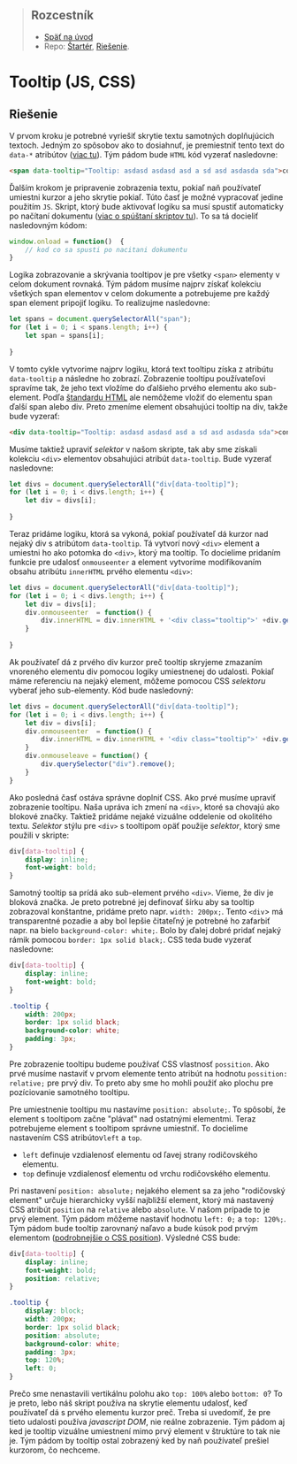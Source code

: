<div class="hidden">

> ## Rozcestník
> - [Späť na úvod](../../README.md)
> - Repo: [Štartér](/../../tree/main/js-a-css/tooltip-js), [Riešenie](/../../tree/solution/js-a-css/tooltip-js).

# Tooltip (JS, CSS)
</div>

## Riešenie
V prvom kroku je potrebné vyriešiť skrytie textu samotných doplňujúcich textoch. Jedným zo spôsobov ako to dosiahnuť, je premiestniť tento text do `data-*` atribútov ([viac tu](https://www.w3schools.com/tags/att_global_data.asp)). Tým pádom bude `HTML` kód vyzerať nasledovne:

```html
<span data-tooltip="Tooltip: asdasd asdasd asd a sd asd asdasda sda">consectetur</span>
```

Ďalším krokom je pripravenie zobrazenia textu, pokiaľ naň používateľ umiestni kurzor a jeho skrytie pokiaľ. Túto časť je možné vypracovať jedine použitím `JS`. Skript, ktorý bude aktivovať logiku sa musí spustiť automaticky po načítaní dokumentu ([viac o spúštaní skriptov tu](../../common/js-onload.md)). To sa tá docieliť nasledovným kódom:

```javascript
window.onload = function()  {
    // kod co sa spusti po nacitani dokumentu    
}
```

Logika zobrazovanie a skrývania tooltipov je pre všetky `<span>` elementy v celom dokument rovnaká. Tým pádom musíme najprv získať kolekciu všetkých span elementov v celom dokumente a potrebujeme pre každý span element pripojiť logiku. To realizujme nasledovne:

```javascript
let spans = document.querySelectorAll("span");
for (let i = 0; i < spans.length; i++) {
    let span = spans[i];
    
}
```

V tomto cykle vytvorime najprv logiku, ktorá text tooltipu získa z atribútu `data-tooltip` a následne ho zobrazí. Zobrazenie tooltipu používateľovi spravíme tak, že jeho text vložíme do ďalšieho prvého elementu ako sub-element. Podľa [štandardu HTML](https://html.spec.whatwg.org/multipage/text-level-semantics.html#the-span-element) ale nemôžeme vložiť do elementu span ďalší span alebo div. Preto zmeníme element obsahujúci tooltip na div, takže bude vyzerať:

```html
<div data-tooltip="Tooltip: asdasd asdasd asd a sd asd asdasda sda">consectetur</div>
```

Musíme taktiež upraviť _selektor_ v našom skripte, tak aby sme získali kolekciu `<div>` elementov obsahujúci atribút `data-tooltip`. Bude vyzerať nasledovne:

```javascript
let divs = document.querySelectorAll("div[data-tooltip]");
for (let i = 0; i < divs.length; i++) {
    let div = divs[i];
    
}
```

Teraz pridáme logiku, ktorá sa vykoná, pokiaľ používateľ dá kurzor nad nejaký div s atribútom `data-tooltip`. Tá vytvorí nový `<div>` element a umiestni ho ako potomka do `<div>`, ktorý ma tooltip. To docielime pridaním funkcie pre udalosť `onmouseenter` a element vytvoríme modifikovaním obsahu atribútu `innerHTML` prvého elementu `<div>`:

```javascript
let divs = document.querySelectorAll("div[data-tooltip]");
for (let i = 0; i < divs.length; i++) {
    let div = divs[i];
    div.onmouseenter  = function() {
        div.innerHTML = div.innerHTML + '<div class="tooltip">' +div.getAttribute("data-tooltip") + '</div>';
    }
    
}
```

Ak používateľ dá z prvého div kurzor preč tooltip skryjeme zmazaním vnoreného elementu div pomocou logiky umiestnenej do udalosti. Pokiaľ máme referenciu na nejaký element, môžeme pomocou CSS _selektoru_ vyberať jeho sub-elementy. Kód bude nasledovný:

```javascript
let divs = document.querySelectorAll("div[data-tooltip]");
for (let i = 0; i < divs.length; i++) {
    let div = divs[i];
    div.onmouseenter  = function() {
        div.innerHTML = div.innerHTML + '<div class="tooltip">' +div.getAttribute("data-tooltip") + '</div>';
    }
    div.onmouseleave = function() {
        div.querySelector("div").remove();
    }
}
```

Ako posledná časť ostáva správne doplniť CSS. Ako prvé musíme upraviť zobrazenie tooltipu. Naša upráva ich zmení na `<div>`, ktoré sa chovajú ako blokové značky. Taktiež pridáme nejaké vizuálne oddelenie od okolitého textu. _Selektor_ stýlu pre `<div>` s tooltipom opäť použije _selektor_, ktorý sme použili v skripte:

```css
div[data-tooltip] {
    display: inline;
    font-weight: bold;
}
```

Samotný tooltip sa prídá ako sub-element prvého `<div>`. Vieme, že div je bloková značka. Je preto potrebné jej definovať šírku aby sa tooltip zobrazoval konštantne, pridáme preto napr. `width: 200px;`. Tento `<div`> má transparentné pozadie a aby bol lepšie čitateľný je potrebné ho zafarbiť napr. na bielo `background-color: white;`. Bolo by ďalej dobré pridať nejaký rámik pomocou `border: 1px solid black;`. CSS teda bude vyzerať nasledovne:

```css
div[data-tooltip] {
    display: inline;
    font-weight: bold;
}

.tooltip {
    width: 200px;
    border: 1px solid black;
    background-color: white;
    padding: 3px;
}
```

Pre zobrazenie tooltipu budeme používať CSS vlastnosť `possition`. Ako prvé musíme nastaviť v prvom elemente tento atribút na hodnotu `possition: relative;` pre prvý div. To preto aby sme ho mohli použiť ako plochu pre pozíciovanie samotného tooltipu.

Pre umiestnenie tooltipu mu nastavíme `position: absolute;`. To spôsobí, že element s tooltipom začne "plávať" nad ostatnými elementmi. Teraz potrebujeme element s tooltipom správne umiestniť. To docielime nastavením CSS atribútov`left` a `top`.

- `left` definuje vzdialenosť elementu od ľavej strany rodičovského elementu.
- `top` definuje vzdialenosť elementu od vrchu rodičovského elementu.

Pri nastavení `position: absolute;` nejakého element sa za jeho "rodičovský element" určuje hierarchicky vyšší najbližší element, ktorý má nastavený CSS atribút `position` na `relative` alebo `absolute`. V našom prípade to je prvý element. Tým pádom môžeme nastaviť hodnotu `left: 0;` a `top: 120%;`. Tým pádom bude tooltip zarovnaný naľavo a bude kúsok pod prvým elementom ([podrobnejšie o CSS position](../../common/css-position.md)). Výsledné CSS bude:

```CSS
div[data-tooltip] {
    display: inline;
    font-weight: bold;
    position: relative;
}

.tooltip {
    display: block;
    width: 200px;
    border: 1px solid black;
    position: absolute;
    background-color: white;
    padding: 3px;
    top: 120%;
    left: 0;
}
```

Prečo sme nenastavili vertikálnu polohu ako `top: 100%` alebo `bottom: 0`? To je preto, lebo náš skript používa na skrytie elementu udalosť, keď používateľ dá s prvého elementu kurzor preč. Treba si uvedomiť, že pre tieto udalosti používa _javascript DOM_, nie reálne zobrazenie. Tým pádom aj ked je tooltip vizuálne umiestnení mimo prvý element v štruktúre to tak nie je. Tým pádom by tooltip ostal zobrazený ked by naň používateľ prešiel kurzorom, čo nechceme.